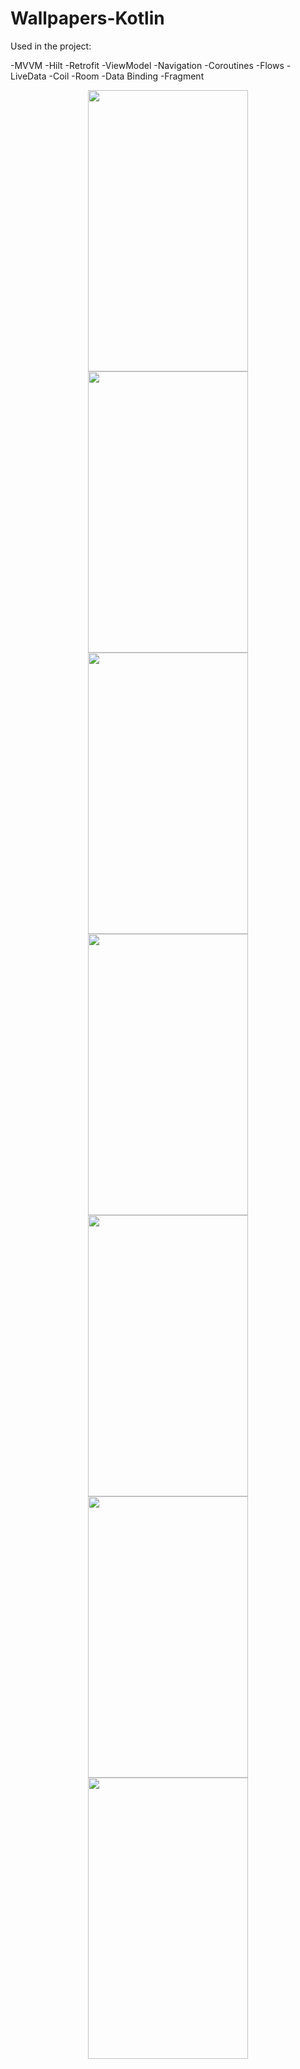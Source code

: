 # Wallpapers-Kotlin

Used in the project:

-MVVM
-Hilt
-Retrofit
-ViewModel
-Navigation
-Coroutines
-Flows
-LiveData
-Coil
-Room
-Data Binding
-Fragment

<p align="center">
 <img src="https://user-images.githubusercontent.com/97243182/223963473-a0bdcce4-2b58-4756-a98b-0a7af79b32b5.png" width="256" height="450"> 
 
 <img src="https://user-images.githubusercontent.com/97243182/223964139-66d94dc4-50ba-47df-8886-60f59bfcfb1c.png" width="256" height="450">
 
 <img src="https://user-images.githubusercontent.com/97243182/223964711-d1e95491-2c6f-468c-a7e5-b91aab309931.png" width="256" height="450">
 
 <img src="https://user-images.githubusercontent.com/97243182/223965227-7f97fc79-1fa0-4db1-8809-9600761d371d.png" width="256" height="450">
 
 <img src="https://user-images.githubusercontent.com/97243182/223965545-c5aaf1ea-8df4-47ad-8ade-60253a5d97a3.png" width="256" height="450">
 
 <img src="https://user-images.githubusercontent.com/97243182/223965835-cac694fd-9bcc-4b8b-93f1-fa4499bc735f.png" width="256" height="450">
 
 <img src="https://user-images.githubusercontent.com/97243182/223966012-f0b4a4d0-32bb-4e86-a350-6ad7ebce0495.png" width="256" height="450">
 </p>
